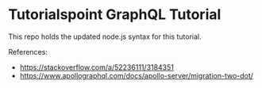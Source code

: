 Tutorialspoint GraphQL Tutorial
===

This repo holds the updated node.js syntax for this tutorial.

References:

- https://stackoverflow.com/a/52236111/3184351
- https://www.apollographql.com/docs/apollo-server/migration-two-dot/
